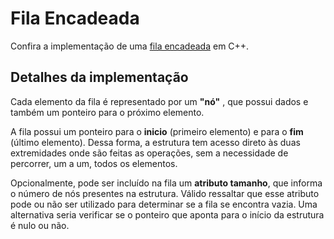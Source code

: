 # Fila Encadeada

Confira a implementação de uma [fila encadeada](../src/queue/linked/filaEncadeada.cpp) em C++.

## Detalhes da implementação

Cada elemento da fila é representado por um **"nó"** , que possui dados e também um ponteiro para o próximo elemento.

A fila possui um ponteiro para o **inicio** (primeiro elemento) e para o **fim** (último elemento). Dessa forma, a estrutura tem acesso direto às duas extremidades onde são feitas as operações, sem a necessidade de percorrer, um a um, todos os elementos.

Opcionalmente, pode ser incluído na fila um **atributo tamanho**, que informa o número de nós presentes na estrutura. Válido ressaltar que esse atributo pode ou não ser utilizado para determinar se a fila se encontra vazia. Uma alternativa seria verificar se o ponteiro que aponta para o início da estrutura é nulo ou não.